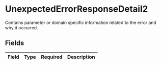 # UnexpectedErrorResponseDetail2

Contains parameter or domain specific information related to the error and why it occurred.


## Fields

| Field       | Type        | Required    | Description |
| ----------- | ----------- | ----------- | ----------- |